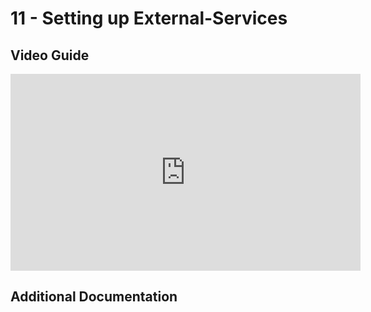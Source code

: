 # 11 - Setting up External-Services

## Video Guide

<iframe width="560" height="315" src="https://www.youtube.com/embed/PFJM0ZhOp6s" title="YouTube video player" frameborder="0" allow="accelerometer; autoplay; clipboard-write; encrypted-media; gyroscope; picture-in-picture" allowfullscreen></iframe>

## Additional Documentation
